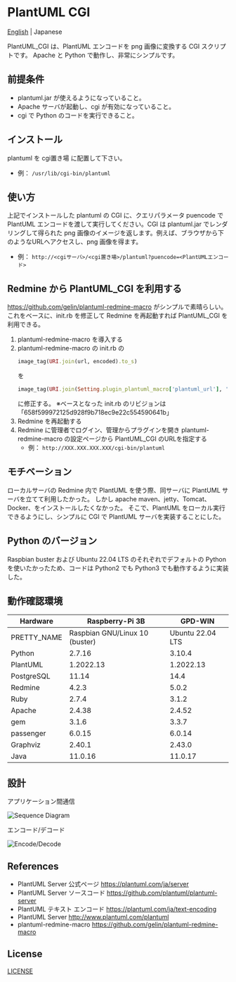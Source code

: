 # PlantUML CGI

[English](/README.md) | Japanese

PlantUML_CGI は、PlantUML エンコードを png 画像に変換する CGI スクリプトです。
Apache と Python で動作し、非常にシンプルです。

## 前提条件

- plantuml.jar が使えるようになっていること。
- Apache サーバが起動し、cgi が有効になっていること。
- cgi で Python のコードを実行できること。

## インストール

plantuml を cgi置き場 に配置して下さい。
- 例： `/usr/lib/cgi-bin/plantuml`

## 使い方

上記でインストールした plantuml の CGI に、クエリパラメータ puencode で PlantUML エンコードを渡して実行してください。CGI は plantuml.jar でレンダリングして得られた png 画像のイメージを返します。例えば、ブラウザから下のようなURLへアクセスし、png 画像を得ます。
- 例： `http://<cgiサーバ>/<cgi置き場>/plantuml?puencode=<PlantUMLエンコード>`

## Redmine から PlantUML_CGI を利用する

https://github.com/gelin/plantuml-redmine-macro がシンプルで素晴らしい。
これをベースに、init.rb を修正して Redmine を再起動すれば PlantUML_CGI を利用できる。

1. plantuml-redmine-macro を導入する
2. plantuml-redmine-macro の init.rb の 
   ```ruby
   image_tag(URI.join(url, encoded).to_s)
   ```
   を
   ```ruby
   image_tag(URI.join(Setting.plugin_plantuml_macro['plantuml_url'], '?puencode=' + encoded).to_s)
   ```
   に修正する。
   ※ベースとなった init.rb のリビジョンは「658f599972125d928f9b718ec9e22c554590641b」
3. Redmine を再起動する
4. Redmine に管理者でログイン、管理からプラグインを開き plantuml-redmine-macro の設定ページから PlantUML_CGI のURLを指定する
   - 例： `http://XXX.XXX.XXX.XXX/cgi-bin/plantuml`

## モチベーション

ローカルサーバの Redmine 内で PlantUML を使う際、同サーバに PlantUML サーバを立てて利用したかった。
しかし apache maven、jetty、Tomcat、Docker、をインストールしたくなかった。
そこで、PlantUML をローカル実行できるようにし、シンプルに CGI で PlantUML サーバを実装することにした。

## Python のバージョン

Raspbian buster および Ubuntu 22.04 LTS のそれぞれでデフォルトの Python を使いたかったため、コードは Python2 でも Python3 でも動作するように実装した。

## 動作確認環境

| Hardware    | Raspberry-Pi 3B                | GPD-WIN          |
| ---         | ---                            | ---              |
| PRETTY_NAME | Raspbian GNU/Linux 10 (buster) | Ubuntu 22.04 LTS |
| Python      | 2.7.16                         | 3.10.4           |
| PlantUML    | 1.2022.13                      | 1.2022.13        |
| PostgreSQL  | 11.14                          | 14.4             |
| Redmine     | 4.2.3                          | 5.0.2            |
| Ruby        | 2.7.4                          | 3.1.2            |
| Apache      | 2.4.38                         | 2.4.52           |
| gem         | 3.1.6                          | 3.3.7            |
| passenger   | 6.0.15                         | 6.0.14           |
| Graphviz    | 2.40.1                         | 2.43.0           |
| Java        | 11.0.16                        | 11.0.17          |

## 設計

アプリケーション間通信

![Sequence Diagram](http://www.plantuml.com/plantuml/png/ymZnzL7GjLCeo4dCAodDpL6mKWW0CKE1mgvvoVafgLo9oIMPPOabgN0rN306ciQKL91w5DcIrDo2jCoSLA1iVa5g7jmic0HErM2JO7naU_Io4ekWyd3JK2Iva3beBYp8I-TAISMd3TCXEVd5gK1D-5qE2aRSvWC0 "PlantUML_CGI")

エンコード/デコード

![Encode/Decode](http://www.plantuml.com/plantuml/png/VL0z3u8m4DtxAnec66GY30uEHZTDN9n9eHT3KjgcFHP_lGUAoALnQdhtFkuzhmBsNU-LHPdT33ttwqLsJaCcqhkdwLksEwe8TIN1_kCjM_48RlGoEt_-p5Nk3jnCxkUtxDpW0yIO5u8ZYCIk858x3ygshjupud7GncnbHWmb1cMZKGWv2JJe6Z_Xni4K0gp-nZW1Z_6ZpUsuyY8voPDByZuMTPDBp-RfFbYlIuaQrXgd82y0 "PlantUML Encode/Decode")

## References

- PlantUML Server 公式ページ
  https://plantuml.com/ja/server
- PlantUML Server ソースコード
  https://github.com/plantuml/plantuml-server
- PlantUML テキスト エンコード
  https://plantuml.com/ja/text-encoding
- PlantUML Server
  http://www.plantuml.com/plantuml
- plantuml-redmine-macro
  https://github.com/gelin/plantuml-redmine-macro

## License

[LICENSE](/LICENSE)
